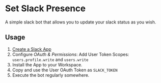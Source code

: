 # Set Slack Presence

A simple slack bot that allows you to update your slack status as you
wish.

## Usage

1. [Create a Slack App](https://api.slack.com/apps)
2. Configure *OAuth & Permissions*: Add User Token Scopes:
   `users.profile.write` and `users.write`
4. Install the App to your Workspace.
5. Copy and use the User OAuth Token as `SLACK_TOKEN`
6. Execute the bot regularly somewhere.
